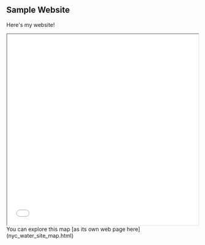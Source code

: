 ## Sample Website
Here's my website!

<iframe src="nyc_water_site_map.html" height="500" width="500"></iframe>
You can explore this map [as its own web page here](nyc_water_site_map.html)
